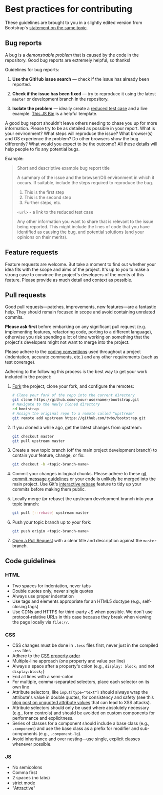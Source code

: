 # Best practices for contributing

These guidelines are brought to you in a slightly edited version from Bootstrap's [statement on the same topic](https://github.com/twbs/bootstrap/blob/master/CONTRIBUTING.md).

## Bug reports

A bug is a _demonstrable problem_ that is caused by the code in the repository.
Good bug reports are extremely helpful, so thanks!

Guidelines for bug reports:

1. **Use the GitHub issue search** &mdash; check if the issue has already been
   reported.

2. **Check if the issue has been fixed** &mdash; try to reproduce it using the
   latest `master` or development branch in the repository.

3. **Isolate the problem** &mdash; ideally create a [reduced test
   case](http://css-tricks.com/6263-reduced-test-cases/) and a live example.
   [This JS Bin](http://jsbin.com/EBAwOkOK/1) is a helpful template.


A good bug report shouldn't leave others needing to chase you up for more
information. Please try to be as detailed as possible in your report. What is
your environment? What steps will reproduce the issue? What browser(s) and OS
experience the problem? Do other browsers show the bug differently? What
would you expect to be the outcome? All these details will help people to fix
any potential bugs.

Example:

> Short and descriptive example bug report title
>
> A summary of the issue and the browser/OS environment in which it occurs. If
> suitable, include the steps required to reproduce the bug.
>
> 1. This is the first step
> 2. This is the second step
> 3. Further steps, etc.
>
> `<url>` - a link to the reduced test case
>
> Any other information you want to share that is relevant to the issue being
> reported. This might include the lines of code that you have identified as
> causing the bug, and potential solutions (and your opinions on their
> merits).


## Feature requests

Feature requests are welcome. But take a moment to find out whether your idea
fits with the scope and aims of the project. It's up to *you* to make a strong
case to convince the project's developers of the merits of this feature. Please
provide as much detail and context as possible.


## Pull requests

Good pull requests—patches, improvements, new features—are a fantastic
help. They should remain focused in scope and avoid containing unrelated
commits.

**Please ask first** before embarking on any significant pull request (e.g.
implementing features, refactoring code, porting to a different language),
otherwise you risk spending a lot of time working on something that the
project's developers might not want to merge into the project.

Please adhere to the [coding conventions](#code-conventions) used throughout a
project (indentation, accurate comments, etc.) and any other requirements
(such as test coverage).

Adhering to the following this process is the best way to get your work
included in the project:

1. [Fork](http://help.github.com/fork-a-repo/) the project, clone your fork,
   and configure the remotes:

   ```bash
   # Clone your fork of the repo into the current directory
   git clone https://github.com/<your-username>/bootstrap.git
   # Navigate to the newly cloned directory
   cd bootstrap
   # Assign the original repo to a remote called "upstream"
   git remote add upstream https://github.com/twbs/bootstrap.git
   ```

2. If you cloned a while ago, get the latest changes from upstream:

   ```bash
   git checkout master
   git pull upstream master
   ```

3. Create a new topic branch (off the main project development branch) to
   contain your feature, change, or fix:

   ```bash
   git checkout -b <topic-branch-name>
   ```

4. Commit your changes in logical chunks. Please adhere to these [git commit
   message guidelines](http://tbaggery.com/2008/04/19/a-note-about-git-commit-messages.html)
   or your code is unlikely be merged into the main project. Use Git's
   [interactive rebase](https://help.github.com/articles/interactive-rebase)
   feature to tidy up your commits before making them public.

5. Locally merge (or rebase) the upstream development branch into your topic branch:

   ```bash
   git pull [--rebase] upstream master
   ```

6. Push your topic branch up to your fork:

   ```bash
   git push origin <topic-branch-name>
   ```

7. [Open a Pull Request](https://help.github.com/articles/using-pull-requests/)
    with a clear title and description against the `master` branch.


## Code guidelines

### HTML

- Two spaces for indentation, never tabs
- Double quotes only, never single quotes
- Always use proper indentation
- Use tags and elements appropriate for an HTML5 doctype (e.g., self-closing tags)
- Use CDNs and HTTPS for third-party JS when possible. We don't use protocol-relative URLs in this case because they break when viewing the page locally via `file://`.

### CSS

- CSS changes must be done in `.less` files first, never just in the compiled `.css` files
- Adhere to the [CSS property order](http://markdotto.com/2011/11/29/css-property-order/)
- Multiple-line approach (one property and value per line)
- Always a space after a property's colon (e.g., `display: block;` and not `display:block;`)
- End all lines with a semi-colon
- For multiple, comma-separated selectors, place each selector on its own line
- Attribute selectors, like `input[type="text"]` should always wrap the attribute's value in double quotes, for consistency and safety (see this [blog post on unquoted attribute values](http://mathiasbynens.be/notes/unquoted-attribute-values) that can lead to XSS attacks).
- Attribute selectors should only be used where absolutely necessary (e.g., form controls) and should be avoided on custom components for performance and explicitness.
- Series of classes for a component should include a base class (e.g., `.component`) and use the base class as a prefix for modifier and sub-components (e.g., `.component-lg`).
- Avoid inheritance and over nesting—use single, explicit classes whenever possible.

### JS

- No semicolons
- Comma first
- 2 spaces (no tabs)
- strict mode
- "Attractive"
